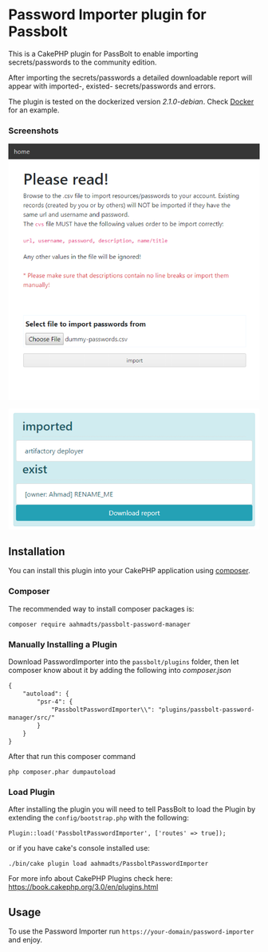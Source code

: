 # Password Importer plugin for Passbolt

This is a CakePHP plugin for PassBolt to enable importing secrets/passwords to the community edition.

After importing the secrets/passwords a detailed downloadable report will appear with imported-, existed- secrets/passwords and errors.

The plugin is tested on the dockerized version _2.1.0-debian_. Check [Docker](./Dockerfile) for an example.


### Screenshots

![screenshots](https://raw.githubusercontent.com/aahmadts/general-styleguide/master/images/passbolt-password-importer-screenshot.png)

![report-screenshots](https://raw.githubusercontent.com/aahmadts/general-styleguide/master/images/passbolt-password-importer-screenshot-report.png)


## Installation

You can install this plugin into your CakePHP application using [composer](http://getcomposer.org).


### Composer
The recommended way to install composer packages is:

```
composer require aahmadts/passbolt-password-manager
```

### Manually Installing a Plugin

Download PasswordImporter into the `passbolt/plugins` folder, then let composer know about it by adding the following into _composer.json_

    {
        "autoload": {
            "psr-4": {
                "PassboltPasswordImporter\\": "plugins/passbolt-password-manager/src/"
            }
        }
    }

After that run this composer command

    php composer.phar dumpautoload



### Load Plugin

After installing the plugin you will need to tell PassBolt to load the Plugin by extending the `config/bootstrap.php` with the following:

	Plugin::load('PassboltPasswordImporter', ['routes' => true]);

or if you have cake's console installed use:

    ./bin/cake plugin load aahmadts/PassboltPasswordImporter


For more info about CakePHP Plugins check here: https://book.cakephp.org/3.0/en/plugins.html

## Usage

To use the Password Importer run `https://your-domain/password-importer` and enjoy.
